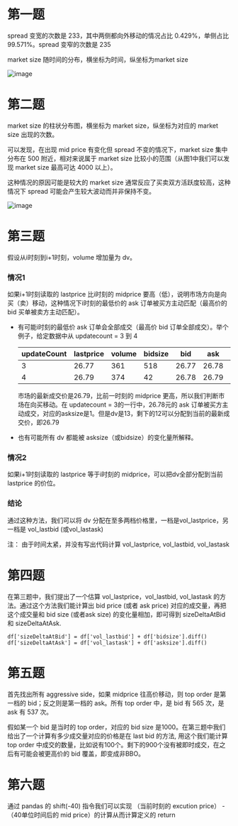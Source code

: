 
# 第一题

spread 变宽的次数是 233，其中两侧都向外移动的情况占比 0.429%，单侧占比99.571%。spread 变窄的次数是 235

market size 随时间的分布，横坐标为时间，纵坐标为market size

![image](https://user-images.githubusercontent.com/88695029/141720619-3a1510af-d45b-4fab-a5c3-7a1d829d22ad.png)

# 第二题

market size 的柱状分布图，横坐标为 market size，纵坐标为对应的 market size 出现的次数。

可以发现，在出现 mid price 有变化但 spread 不变的情况下，market size 集中分布在 500 附近，相对来说属于 market size 比较小的范围（从图1中我们可以发现 market size 最高可达 4000 以上）。

这种情况的原因可能是较大的 market size 通常反应了买卖双方活跃度较高，这种情况下 spread 可能会产生较大波动而并非保持不变。

![image](https://user-images.githubusercontent.com/88695029/141720855-cc974d9f-a37a-4a06-badb-880e93ebac0f.png)

# 第三题

假设从i时刻到i+1时刻，volume 增加量为 dv。

### 情况1

如果i+1时刻读取的 lastprice 比i时刻的 midprice 要高（低），说明市场方向是向买（卖）移动，这种情况下i时刻的最低价的 ask 订单被买方主动匹配（最高价的 bid 买单被卖方主动匹配）。

* 有可能i时刻的最低价 ask 订单会全部成交（最高价 bid 订单全部成交）。举个例子，给定数据中从 updatecount = 3 到 4


   | updateCount |   lastprice |  volume | bidsize | bid  |   ask |   asksize |
   | ------------- | -----------| -------- | ------| ------| ------| --------|
   | 3  |     26.77  |     361   |  518  |   26.77 |   26.78  |  1 |           
   | 4  |     26.79   |    374   |  42   |   26.78 |  26.79  | 44  | 

  市场的最新成交价是26.79，比前一时刻的 midprice 更高，所以我们判断市场在向买移动。在 updatecount = 3的一行中，26.78元的 ask 订单被买方主动成交，对应的asksize是1。但是dv是13，剩下的12可以分配到当前的最新成交价，即26.79

* 也有可能所有 dv 都能被 asksize（或bidsize）的变化量所解释。

### 情况2

如果i+1时刻读取的 lastprice 等于i时刻的 midprice，可以把dv全部分配到当前 lastprice 的价位。

### 结论

通过这种方法，我们可以将 dv 分配在至多两档价格里，一档是vol_lastprice，另一档是 vol_lastbid (或vol_lastask)

注： 由于时间太紧，并没有写出代码计算 vol_lastprice, vol_lastbid, vol_lastask


# 第四题

在第三题中，我们提出了一个估算 vol_lastprice，vol_lastbid, vol_lastask 的方法。通过这个方法我们能计算出 bid price (或者 ask price) 对应的成交量，再把这个成交量和 bid size (或者ask size) 的变化量相加，即可得到 sizeDeltaAtBid 和 sizeDeltaAtAsk.

```
df['sizeDeltaAtBid'] = df['vol_lastbid'] + df['bidsize'].diff()
df['sizeDeltaAtAsk'] = df['vol_lastask'] + df['asksize'].diff()
```

# 第五题

首先找出所有 aggressive side，如果 midprice 往高价移动，则 top order 是第一档的 bid；反之则是第一档的 ask。所有 top order 中，是 bid 有 565 次，是 ask 有 537 次。

假如某一个 bid 是当时的 top order，对应的 bid size 是1000。在第三题中我们给出了一个计算有多少成交量对应的价格是在 last bid 的方法, 用这个我们能计算 top order 中成交的数量，比如说有100个。剩下的900个没有被即时成交，在之后有可能会被更高价的 bid 覆盖，即变成非BBO。


# 第六题

通过 pandas 的 shift(-40) 指令我们可以实现 （当前时刻的 excution price） - （40单位时间后的 mid price）的计算从而计算定义的 return
